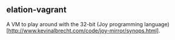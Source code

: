 ## elation-vagrant ##

A VM to play around with the 32-bit (Joy programming language)[http://www.kevinalbrecht.com/code/joy-mirror/synops.html].
